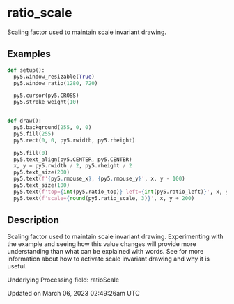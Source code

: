 # ratio_scale

Scaling factor used to maintain scale invariant drawing.

## Examples

<div class="example-table">

<div class="example-row"><div class="example-cell-image">

</div><div class="example-cell-code">

```python
def setup():
  py5.window_resizable(True)
  py5.window_ratio(1280, 720)

  py5.cursor(py5.CROSS)
  py5.stroke_weight(10)


def draw():
  py5.background(255, 0, 0)
  py5.fill(255)
  py5.rect(0, 0, py5.rwidth, py5.rheight)

  py5.fill(0)
  py5.text_align(py5.CENTER, py5.CENTER)
  x, y = py5.rwidth / 2, py5.rheight / 2
  py5.text_size(200)
  py5.text(f'{py5.rmouse_x}, {py5.rmouse_y}', x, y - 100)
  py5.text_size(100)
  py5.text(f'top={int(py5.ratio_top)} left={int(py5.ratio_left)}', x, y + 100)
  py5.text(f'scale={round(py5.ratio_scale, 3)}', x, y + 200)
```

</div></div>

</div>

## Description

Scaling factor used to maintain scale invariant drawing. Experimenting with the example and seeing how this value changes will provide more understanding than what can be explained with words. See [](sketch_window_ratio) for more information about how to activate scale invariant drawing and why it is useful.

Underlying Processing field: ratioScale

Updated on March 06, 2023 02:49:26am UTC
